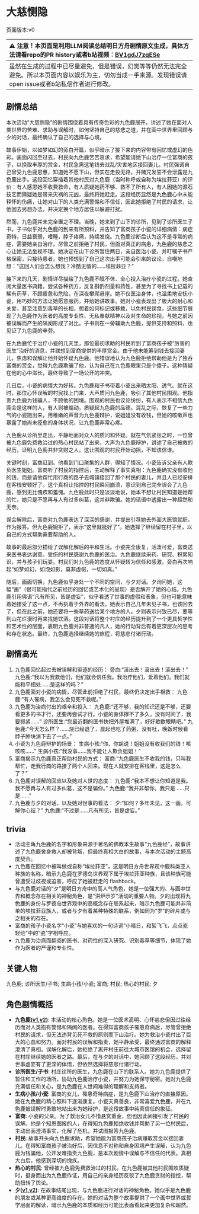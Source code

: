 # 大慈恻隐
页面版本:v0
 

| :warning: 注意！本页面是利用LLM阅读总结明日方舟剧情原文生成，具体方法请看repo的PR history或者b站视频：[BV1gdJ7zqESe](https://www.bilibili.com/video/BV1gdJ7zqESe/)         |
|:----------------------------|
| 虽然在生成的过程中已尽量避免，但是错误，幻觉等等仍然无法完全避免。所以本页面内容以娱乐为主，切勿当成一手来源。发现错误请open issue或者b站私信作者进行修改。|



## 剧情总结
本次活动“大慈恻隐”的剧情围绕着具有传奇色彩的九色鹿展开，讲述了她在面对人类世界的苦难、求助与误解时，如何坚持自己的慈悲之道，并在画中世界里回顾与夕的对话，最终确认了自己的选择与心境。

故事伊始，以如梦如幻的旁白开篇，似乎暗示了接下来的内容带有回忆或虚幻的色彩。画面闪回至过去，村民向九色鹿苦苦哀求，希望能请她下山治疗一位富商的孩子，以换取丰厚的赏金，村民急需这笔钱去战乱/灾害地区接回妻儿。村民强调自己曾受九色鹿恩惠，知道她不愿下山，但实在走投无路，并赌咒发誓不会泄露是九色鹿出手。这段回忆穿插着其他村民对九色鹿（当时称呼或自称为埃拉菲亚）的评价：有人感恩她不收费救命，有人质疑她药不够、救不了所有人，有人因她的源石技艺而猜疑她是带来灾祸的元凶，最终将她赶走。这段经历显然是九色鹿心中未能释怀的伤痛，让她对山下的人类充满警惕和不信任，因此她拒绝了村民的请求，让他回去另想办法，并决定换个地方居住以躲避打扰。

然而，九色鹿并未完全置之不理。当晚，她来到了山下的诊所，见到了诊所医生子书。子书似乎对九色鹿的到来有所预料，并告知了富商孩子小瓷的详细病情：病症奇特，日益衰弱，嗜睡，脖子疼痛，持续发烧。九色鹿诊断后认为这不是寻常的病症，需要她亲自治疗。尽管之前拒绝了村民，但面对真正的病患，九色鹿的慈悲之心让她无法坐视不理。她决定在山下诊所暂住两日，亲自医治小瓷，并叮嘱子书严格保密，只接待患者。她也预想到了自己这次出手可能会引来的议论，自嘲地想：“这回人们会怎么想我？冷酷无情的......埃拉菲亚？”

接下来的几天，剧情详尽描绘了九色鹿不眠不休、全心投入治疗小瓷的过程。她查阅大量医书典籍，尝试各种药方，反复斟酌剂量和药性，甚至为了寻找书上记载的稀有药草，不顾疲惫和危险，在深夜攀爬悬崖。她不仅医治身体，也温柔地安抚小瓷，用巧妙的方法让她愿意服药，并给她讲故事。她对小瓷表现出了极大的耐心和关爱，甚至注意到毒草的长相，想着如何标记或移栽，以免村民误食。这些细节展现了九色鹿作为医者的高度专业性、无私奉献精神以及对生命的珍视，与她之前因被误解而产生的隔阂形成了对比。子书则在一旁辅助九色鹿，提供支持和照料，也见证了九色鹿的辛劳。

在九色鹿忙于治疗小瓷的几天里，那位最初求助的村民听到了富商孩子被“厉害的医生”治好的消息，并联想到富商提供的丰厚赏金。由于他未能筹到钱去接回妻儿，焦虑和误解让他开始怀疑九色鹿。他错误地认为九色鹿拒绝帮助他是为了独吞富商的赏金，觉得九色鹿欺骗了他，认为自己在九色鹿眼里只是个傻子。这种猜疑在他的心中滋长，最终导致了一场公开的冲突。

几日后，小瓷的病情大为好转。九色鹿和子书带着小瓷出来晒太阳、透气。就在这时，那位心怀误解的村民找上门来，大声质问九色鹿，吸引了其他村民围观。他指责九色鹿为钱骗人，不顾他的困境。围观的村民也议论纷纷，有人表示不相信九色鹿会是这样的人，有人则被煽动，质疑起九色鹿的品德。混乱之际，恢复了一些力气的小瓷跑出来，用稚嫩的声音为九色鹿辩护，说姐姐没有收钱，但她的咳嗽声也暴露了她尚未痊愈的身体状况，让九色鹿非常心疼。

九色鹿从诊所里走出，平静地面对众人的质问和怀疑。就在气氛紧张之时，一位曾被九色鹿免费救治过的热心村民站了出来，大声为九色鹿辩护，讲述了自己被救的经历，证明九色鹿并非贪财之人。这让围观的村民开始动摇，不知该信谁。

关键时刻，富商赶到。他看到门口聚集的人群，得知了情况。小瓷告诉父亲有人欺负医生姐姐。富商听了村民的指控后，主动解释了事实真相：九色鹿确实没有收他的钱，而是请他帮忙用行商的路子去城镇接回了那个村民的妻儿，并且人已经安排在客栈安顿好了。这个真相让指控的村民瞬间崩溃，意识到自己完全误会了九色鹿，感到无比愧疚和羞愧。九色鹿此时只是淡淡地说，她本不想让村民知道是她帮的忙，她只是不愿再与人有过多纠葛，这并非欺骗。她的话语中透露出一种超然和无奈。

误会解除后，富商对九色鹿表达了深深的感谢，并提出引荐她去外面大医馆就职，作为报答。但九色鹿婉拒了，表示“这里就挺好了”。她选择了继续留在村子里，以自己的方式帮助需要帮助的人。

故事的最后部分描绘了误解化解后的平和生活。小瓷完全康复，活泼可爱，富商送来医书表达谢意。受伤的村民感谢九色鹿的医治。九色鹿继续采药、研究、积累知识，并与孩子们玩耍。村民们对九色鹿的态度从怀疑转为信任和感激。旁白再次响起“如梦如幻，如泡如影，莫非虚假，一切如真。”

随后，画面切换，九色鹿似乎身处一个不同的空间，与夕对话。夕询问她，这幅“画”（很可能指代之前经历的回忆或艺术化的呈现）是否解开了她的心结。九色鹿引用佛语“凡有所见，皆是虚妄”，似乎看透了世事的虚假和表象，但也可能意味着她接受了这一点，不再执着于外界的看法。她表示自己几年未见子书，也该回去了，但在此之前，她还要将一些草药送给某个地方的人。夕则表示兴致已尽，要等到山花烂漫时再来找她饮酒。这段对话将整个村庄的经历提升到了一个更具哲学性和艺术性的层面，表明九色鹿并非普通的凡人，她的行动背后有着更深层次的思考和存在状态。最终，九色鹿选择继续她的旅程，将慈悲付诸行动。
## 剧情高光
1.  九色鹿回忆起过去被误解和驱逐的经历：
    旁白:“滚出去！滚出去！滚出去！”
    九色鹿:“我以为我救他们，他们就会信任我。我治疗他们，爱着他们，我们就能和平相处......是这样的吗？”
2.  九色鹿面对小瓷的病情，尽管此前拒绝了村民，最终仍决定出手相救：
    九色鹿:“有人罹病，我怎么会见死不救呢。”
3.  九色鹿为治病付出的艰辛和投入：
    九色鹿:“还不够，我的知识还是不够，还要看更多的书才行，还要再尝试才行。小瓷的身体撑不了多久，没有时间了，我要抓紧......”
    诊所医生:“您最近翻的医书快把外屋堆满了，好好歇歇眼睛吧。”
    九色鹿:“今天怎么样？......烧已经退了，晨起也吃了药粥，没有吐，晚饭时候看脖子肿块消下去了一点。”
4.  小瓷为九色鹿辩护的场景：
    生病小孩:“你、你胡说！姐姐没有收我们的钱！咳咳咳......”
    生病小孩:“我没事......我不能让人欺负姐姐！”
5.  富商揭示九色鹿真正帮助村民的方式：
    富商:“九色鹿医生不收我的钱，只叫我帮忙，走我行商的路接了两个人回来。现在人就安排在客栈里，这是怎么了？”
6.  九色鹿对误解的回应以及她对人世的态度：
    九色鹿:“我本不想让你知道是我。我不愿再与人有过多纠葛，这不是骗你。”
    九色鹿:“我并非帮你。我只是......只是......”
7.  九色鹿与夕的对话，以及她对世事的看法：
    夕:“如何？多年未见，这一画，可解你心结？”
    九色鹿:“不过是......凡有所见，皆是虚妄。”
## trivia
*   活动主角九色鹿的名字和形象来源于著名的佛教本生故事“九色鹿经”，故事讲述了九色鹿舍身救人却被背叛，但最终真相大白的故事，与本次活动的主题高度契合。
*   九色鹿在回忆中被叫做或自称“埃拉菲亚”，这是明日方舟世界观中鹿科类亚人种族的名称，暗示九色鹿在罗德岛世界观下属于埃拉菲亚种族，且该种族可能曾遭受过歧视或迫害，呼应了她被赶走的 flashback。
*   与九色鹿对话的“夕”是明日方舟中的高人气角色，她是一位强大的、与画中世界和概念存在相关的神秘角色，是“洪炉示岁”活动的重要人物。夕的出现将九色鹿的身份与罗德岛世界观中的高概念存在联系起来，暗示九色鹿可能并非简单的埃拉菲亚族人，或者与夕有着某种特殊的联系，例如同为“岁”的碎片或与之相关的存在。
*   富商的孩子小瓷名字“小瓷”与她喜欢的一句诗词“小晴日，和絮飞飞，点点瓷轻绘”中的“瓷”字相呼应。
*   九色鹿为治病而翻阅的医书、对药性的深入研究、识别毒草等细节，体现了她作为医者的严谨和专业性。
## 关键人物
九色鹿; 诊所医生/子书; 生病小孩/小瓷; 富商; 村民; 热心的村民; 夕
## 角色剧情概括
-   **九色鹿([v1](../chars/char_4019_ncdeer.md),[v2](../char_v3/char_4019_ncdeer.md))**: 本活动的核心角色。她是一位医术高明、心怀慈悲但因过往经历而对人类抱有警惕和隔阂的医者。在得知富商孩子罹患奇病后，尽管曾拒绝村民的请求，但无法违背见死不救的原则而下山治疗。她为救治小瓷付出了巨大的心血和努力。面对村民的误解和指责，她平静承受，最终通过富商的解释澄清了真相。误解化解后，她拒绝了离开村庄前往大城市医馆的机会，选择留在村庄继续她的医者之路。最后，在与夕的对话中，她回顾了这段经历，并对世事虚妄有了更深的体悟，但依然选择将慈悲付诸行动。
-   **诊所医生/子书**: 村庄诊所的医生，九色鹿在山下的联系人。她为九色鹿提供了暂住和工作的场所，协助九色鹿治疗小瓷，并努力为她保守秘密。她对九色鹿充满信任和关心，是九色鹿在人世间难得的理解和支持者。
-   **生病小孩/小瓷**: 富商的女儿，罹患奇特病症，是九色鹿下山治疗的直接原因。她在九色鹿的精心照料下逐渐康复。小瓷天真善良，非常喜爱九色鹿，并在九色鹿被误解时勇敢地站出来为她辩护，是这段故事中纯真信任的象征。
-   **富商**: 小瓷的父亲。为了救治女儿不惜悬赏重金，但也因此间接引发了村民的误解。他是个知恩图报的人，在得知九色鹿拒绝收钱并帮助了另一位村民后，主动出面澄清事实，化解了危机，并试图报答九色鹿。
-   **村民**: 故事开头向九色鹿求助，希望她能为富商孩子治病赚取赏金以接回妻儿。在得知富商孩子被治好后，因信息不对称和自身困境产生误解，认为九色鹿为钱骗他，公开发难指责九色鹿，是本次剧情中误解与不信任的代表。真相大白后，他感到深切的愧疚。
-   **热心的村民**: 曾经被九色鹿免费救治过的村民。在九色鹿被其他村民围攻质疑时，挺身而出为九色鹿作证，用自己的亲身经历反驳了九色鹿贪财的指控，帮助扭转了舆论。
-   **夕([v1](../chars/char_2015_dusk.md),[v2](../char_v3/char_2015_dusk.md))**: 在故事结尾出现，与九色鹿进行对话的神秘角色。她似乎是九色鹿的朋友或某种更高维度的存在。她的对话为整个故事提供了一个画中世界或哲学层面的解读，暗示九色鹿的本质和经历可能比表面看起来更加复杂和超然。